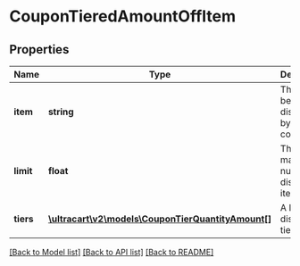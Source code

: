 # CouponTieredAmountOffItem

## Properties
Name | Type | Description | Notes
------------ | ------------- | ------------- | -------------
**item** | **string** | The item being discounted by this coupon. | [optional] 
**limit** | **float** | The maximum number of discounted items. | [optional] 
**tiers** | [**\ultracart\v2\models\CouponTierQuantityAmount[]**](CouponTierQuantityAmount.md) | A list of discount tiers. | [optional] 

[[Back to Model list]](../README.md#documentation-for-models) [[Back to API list]](../README.md#documentation-for-api-endpoints) [[Back to README]](../README.md)



